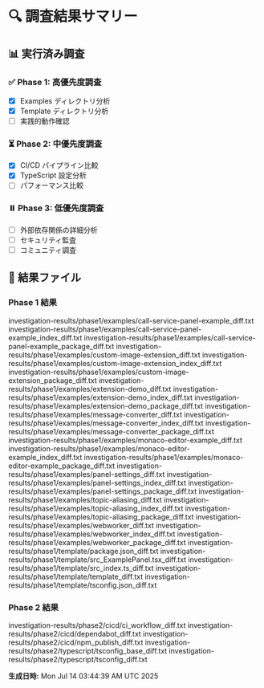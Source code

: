 # 🔍 調査結果サマリー

## 📊 実行済み調査

### ✅ Phase 1: 高優先度調査
- [x] Examples ディレクトリ分析
- [x] Template ディレクトリ分析
- [ ] 実践的動作確認

### ⏳ Phase 2: 中優先度調査
- [x] CI/CD パイプライン比較
- [x] TypeScript 設定分析
- [ ] パフォーマンス比較

### ⏸️ Phase 3: 低優先度調査
- [ ] 外部依存関係の詳細分析
- [ ] セキュリティ監査
- [ ] コミュニティ調査

## 📁 結果ファイル

### Phase 1 結果
investigation-results/phase1/examples/call-service-panel-example_diff.txt
investigation-results/phase1/examples/call-service-panel-example_index_diff.txt
investigation-results/phase1/examples/call-service-panel-example_package_diff.txt
investigation-results/phase1/examples/custom-image-extension_diff.txt
investigation-results/phase1/examples/custom-image-extension_index_diff.txt
investigation-results/phase1/examples/custom-image-extension_package_diff.txt
investigation-results/phase1/examples/extension-demo_diff.txt
investigation-results/phase1/examples/extension-demo_index_diff.txt
investigation-results/phase1/examples/extension-demo_package_diff.txt
investigation-results/phase1/examples/message-converter_diff.txt
investigation-results/phase1/examples/message-converter_index_diff.txt
investigation-results/phase1/examples/message-converter_package_diff.txt
investigation-results/phase1/examples/monaco-editor-example_diff.txt
investigation-results/phase1/examples/monaco-editor-example_index_diff.txt
investigation-results/phase1/examples/monaco-editor-example_package_diff.txt
investigation-results/phase1/examples/panel-settings_diff.txt
investigation-results/phase1/examples/panel-settings_index_diff.txt
investigation-results/phase1/examples/panel-settings_package_diff.txt
investigation-results/phase1/examples/topic-aliasing_diff.txt
investigation-results/phase1/examples/topic-aliasing_index_diff.txt
investigation-results/phase1/examples/topic-aliasing_package_diff.txt
investigation-results/phase1/examples/webworker_diff.txt
investigation-results/phase1/examples/webworker_index_diff.txt
investigation-results/phase1/examples/webworker_package_diff.txt
investigation-results/phase1/template/package.json_diff.txt
investigation-results/phase1/template/src_ExamplePanel.tsx_diff.txt
investigation-results/phase1/template/src_index.ts_diff.txt
investigation-results/phase1/template/template_diff.txt
investigation-results/phase1/template/tsconfig.json_diff.txt

### Phase 2 結果
investigation-results/phase2/cicd/ci_workflow_diff.txt
investigation-results/phase2/cicd/dependabot_diff.txt
investigation-results/phase2/cicd/npm_publish_diff.txt
investigation-results/phase2/typescript/tsconfig_base_diff.txt
investigation-results/phase2/typescript/tsconfig_diff.txt

**生成日時:** Mon Jul 14 03:44:39 AM UTC 2025
